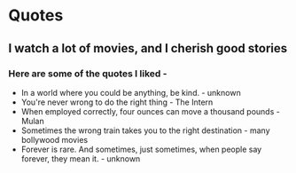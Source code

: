 # Quotes

## I watch a lot of movies, and I cherish good stories

### Here are some of the quotes I liked -

* In a world where you could be anything, be kind. - unknown
* You're never wrong to do the right thing - The Intern
* When employed correctly, four ounces can move a thousand pounds - Mulan
* Sometimes the wrong train takes you to the right destination - many bollywood movies
* Forever is rare. And sometimes, just sometimes, when people say forever, they mean it. - unknown
